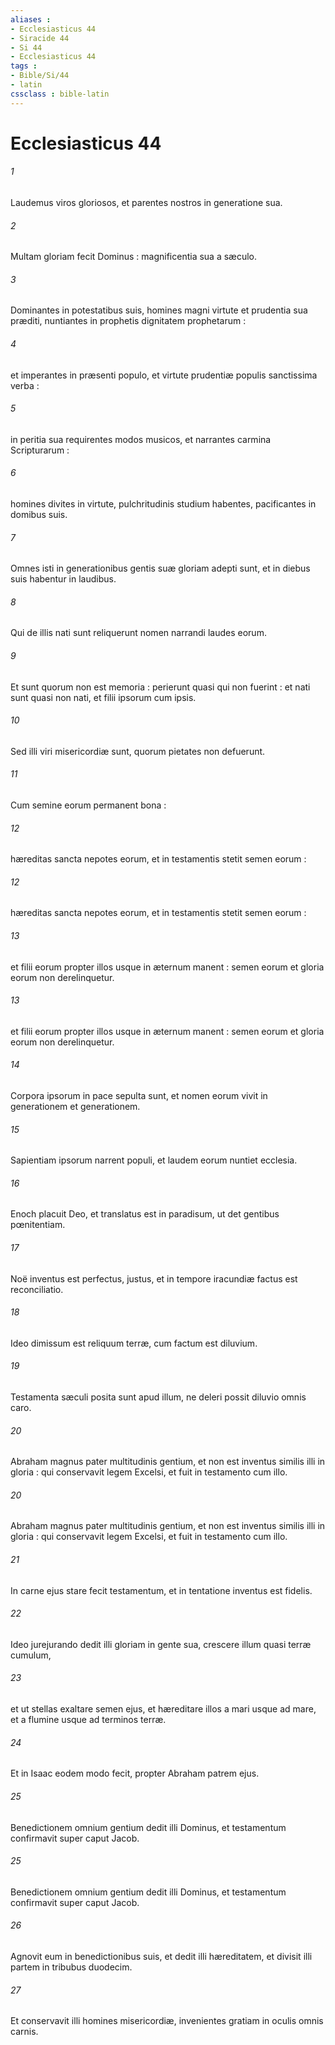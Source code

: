 ```yaml
---
aliases : 
- Ecclesiasticus 44
- Siracide 44
- Si 44
- Ecclesiasticus 44
tags : 
- Bible/Si/44
- latin
cssclass : bible-latin
---
```


# Ecclesiasticus 44

###### 1
Laudemus viros gloriosos, et parentes nostros in generatione sua.
###### 2
Multam gloriam fecit Dominus : magnificentia sua a sæculo.
###### 3
Dominantes in potestatibus suis, homines magni virtute et prudentia sua præditi, nuntiantes in prophetis dignitatem prophetarum :
###### 4
et imperantes in præsenti populo, et virtute prudentiæ populis sanctissima verba :
###### 5
in peritia sua requirentes modos musicos, et narrantes carmina Scripturarum :
###### 6
homines divites in virtute, pulchritudinis studium habentes, pacificantes in domibus suis.
###### 7
Omnes isti in generationibus gentis suæ gloriam adepti sunt, et in diebus suis habentur in laudibus.
###### 8
Qui de illis nati sunt reliquerunt nomen narrandi laudes eorum.
###### 9
Et sunt quorum non est memoria : perierunt quasi qui non fuerint : et nati sunt quasi non nati, et filii ipsorum cum ipsis.
###### 10
Sed illi viri misericordiæ sunt, quorum pietates non defuerunt.
###### 11
Cum semine eorum permanent bona :
###### 12
hæreditas sancta nepotes eorum, et in testamentis stetit semen eorum :
###### 12
hæreditas sancta nepotes eorum, et in testamentis stetit semen eorum :
###### 13
et filii eorum propter illos usque in æternum manent : semen eorum et gloria eorum non derelinquetur.
###### 13
et filii eorum propter illos usque in æternum manent : semen eorum et gloria eorum non derelinquetur.
###### 14
Corpora ipsorum in pace sepulta sunt, et nomen eorum vivit in generationem et generationem.
###### 15
Sapientiam ipsorum narrent populi, et laudem eorum nuntiet ecclesia.
###### 16
Enoch placuit Deo, et translatus est in paradisum, ut det gentibus pœnitentiam.
###### 17
Noë inventus est perfectus, justus, et in tempore iracundiæ factus est reconciliatio.
###### 18
Ideo dimissum est reliquum terræ, cum factum est diluvium.
###### 19
Testamenta sæculi posita sunt apud illum, ne deleri possit diluvio omnis caro.
###### 20
Abraham magnus pater multitudinis gentium, et non est inventus similis illi in gloria : qui conservavit legem Excelsi, et fuit in testamento cum illo.
###### 20
Abraham magnus pater multitudinis gentium, et non est inventus similis illi in gloria : qui conservavit legem Excelsi, et fuit in testamento cum illo.
###### 21
In carne ejus stare fecit testamentum, et in tentatione inventus est fidelis.
###### 22
Ideo jurejurando dedit illi gloriam in gente sua, crescere illum quasi terræ cumulum,
###### 23
et ut stellas exaltare semen ejus, et hæreditare illos a mari usque ad mare, et a flumine usque ad terminos terræ.
###### 24
Et in Isaac eodem modo fecit, propter Abraham patrem ejus.
###### 25
Benedictionem omnium gentium dedit illi Dominus, et testamentum confirmavit super caput Jacob.
###### 25
Benedictionem omnium gentium dedit illi Dominus, et testamentum confirmavit super caput Jacob.
###### 26
Agnovit eum in benedictionibus suis, et dedit illi hæreditatem, et divisit illi partem in tribubus duodecim.
###### 27
Et conservavit illi homines misericordiæ, invenientes gratiam in oculis omnis carnis.
